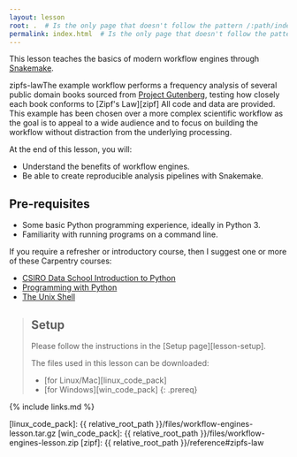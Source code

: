 ```yaml
---
layout: lesson
root: .  # Is the only page that doesn't follow the pattern /:path/index.html
permalink: index.html  # Is the only page that doesn't follow the pattern /:path/index.html
---
```


This lesson teaches the basics of modern workflow engines
through [Snakemake](https://snakemake.readthedocs.io/en/stable/).

zipfs-lawThe example workflow performs a frequency analysis of several public
domain books sourced from [Project Gutenberg](https://www.gutenberg.org/),
testing how closely each book conforms to [Zipf's Law][zipf]
All code and data are provided. This example has been chosen over a more
complex scientific workflow as the goal is to appeal to a wide audience and
to focus on building the workflow without distraction from the underlying
processing.

At the end of this lesson, you will:

* Understand the benefits of workflow engines.
* Be able to create reproducible analysis pipelines with Snakemake.

## Pre-requisites

* Some basic Python programming experience, ideally in Python 3.
* Familiarity with running programs on a command line.

If you require a refresher or introductory course, then I suggest one or more of these Carpentry courses:

* [CSIRO Data School Introduction to Python](https://csiro-data-school.github.io/python/)
* [Programming with Python](http://swcarpentry.github.io/python-novice-inflammation/)
* [The Unix Shell](https://swcarpentry.github.io/shell-novice/)

> ## Setup
>
> Please follow the instructions in the [Setup page][lesson-setup].
>
> The files used in this lesson can be downloaded:
>
> * [for Linux/Mac][linux_code_pack]
> * [for Windows][win_code_pack]
{: .prereq}

{% include links.md %}

[linux_code_pack]: {{ relative_root_path }}/files/workflow-engines-lesson.tar.gz
[win_code_pack]: {{ relative_root_path }}/files/workflow-engines-lesson.zip
[zipf]: {{ relative_root_path }}/reference#zipfs-law
